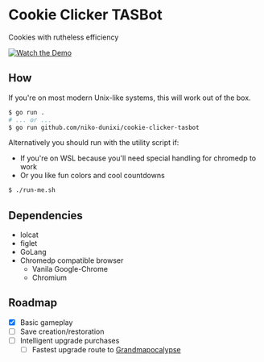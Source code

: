 # Cookie Clicker TASBot
Cookies with rutheless efficiency

[![Watch the Demo](https://img.youtube.com/vi/6NtXC0P3Oz0/default.jpg)](https://youtu.be/6NtXC0P3Oz0)

## How
If you're on most modern Unix-like systems, this will work out of the box.

```bash
$ go run .
# ... or ...
$ go run github.com/niko-dunixi/cookie-clicker-tasbot
```

Alternatively you should run with the utility script if:
* If you're on WSL because you'll need special handling for chromedp to work
* Or you like fun colors and cool countdowns

```bash
$ ./run-me.sh
```

## Dependencies
* lolcat
* figlet
* GoLang
* Chromedp compatible browser
  * Vanila Google-Chrome
  * Chromium

## Roadmap

- [X] Basic gameplay
- [ ] Save creation/restoration
- [ ] Intelligent upgrade purchases
  - [ ] Fastest upgrade route to [Grandmapocalypse](https://cookieclicker.fandom.com/wiki/Grandmapocalypse)
